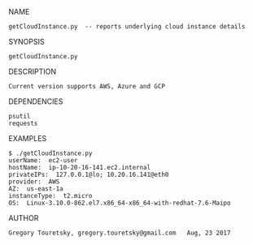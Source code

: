 NAME

    getCloudInstance.py  -- reports underlying cloud instance details

SYNOPSIS

	getCloudInstance.py

DESCRIPTION

    Current version supports AWS, Azure and GCP 

DEPENDENCIES

	psutil
	requests

EXAMPLES

	$ ./getCloudInstance.py
	userName:  ec2-user
	hostName:  ip-10-20-16-141.ec2.internal
	privateIPs:  127.0.0.1@lo; 10.20.16.141@eth0
	provider:  AWS
	AZ:  us-east-1a
	instanceType:  t2.micro
	OS:  Linux-3.10.0-862.el7.x86_64-x86_64-with-redhat-7.6-Maipo


AUTHOR

    Gregory Touretsky, gregory.touretsky@gmail.com   Aug, 23 2017

